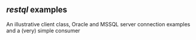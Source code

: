 ## ***restql*** examples  

An illustrative client class, Oracle and MSSQL server connection examples and a (very) simple consumer
